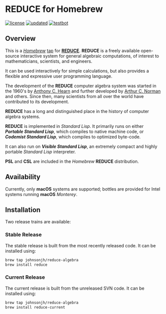<!-- vim: set ft=markdown ts=4 sw=4 tw=0 expandtab colorcolumn=80 :         -->
<!-- SPDX-License-Identifier: BSD-2-Clause                                  -->
<!--                                                                        -->
<!-- Copyright (c) 2022 Jeffrey H. Johnson <trnsz@pobox.com>                -->
<!--                                                                        -->
<!-- Redistribution and use in source and binary forms, with or without     -->
<!-- modification, are permitted provided that the following conditions are -->
<!-- met:                                                                   -->
<!--                                                                        -->
<!--   1. Redistributions of source code must retain the relevant copyright -->
<!--      notice, this list of conditions and the following disclaimer.     -->
<!--                                                                        -->
<!--   2. Redistributions in binary form must reproduce the relevant        -->
<!--      copyright notice, this list of conditions and the following       -->
<!--      disclaimer in the documentation and/or other materials provided   -->
<!--      with the distribution.                                            -->
<!--                                                                        -->
<!-- THIS SOFTWARE IS PROVIDED BY THE COPYRIGHT HOLDERS AND CONTRIBUTORS    -->
<!-- "AS IS" AND ANY EXPRESS OR IMPLIED WARRANTIES, INCLUDING, BUT NOT      -->
<!-- LIMITED TO, THE IMPLIED WARRANTIES OF MERCHANTABILITY AND FITNESS FOR  -->
<!-- A PARTICULAR PURPOSE ARE DISCLAIMED. IN NO EVENT SHALL THE COPYRIGHT   -->
<!-- OWNERS OR CONTRIBUTORS BE LIABLE FOR ANY DIRECT, INDIRECT, INCIDENTAL, -->
<!-- SPECIAL, EXEMPLARY, OR CONSEQUENTIAL DAMAGES (INCLUDING, BUT NOT       -->
<!-- LIMITED TO, PROCUREMENT OF SUBSTITUTE GOODS OR SERVICES; LOSS OF USE,  -->
<!-- DATA, OR PROFITS; OR BUSINESS INTERRUPTION) HOWEVER CAUSED AND ON ANY  -->
<!-- THEORY OF LIABILITY, WHETHER IN CONTRACT, STRICT LIABILITY, OR TORT    -->
<!-- (INCLUDING NEGLIGENCE OR OTHERWISE) ARISING IN ANY WAY OUT OF THE USE  -->
<!-- OF THIS SOFTWARE, EVEN IF ADVISED OF THE POSSIBILITY OF SUCH DAMAGE.   -->
<!--                                                                        -->
# REDUCE for Homebrew

[![license](https://img.shields.io/github/license/johnsonjh/homebrew-reduce-algebra.svg?color=ok)](/LICENSE)
[![updated](https://img.shields.io/github/last-commit/johnsonjh/homebrew-reduce-algebra.svg?color=ok&label=updated)](https://github.com/johnsonjh/homebrew-reduce-algebra/commits/master)
[![testbot](https://img.shields.io/github/workflow/status/johnsonjh/homebrew-reduce-algebra/brew%20test-bot&label=test-bot)](https://github.com/johnsonjh/homebrew-reduce-algebra/actions/workflows/tests.yml)

## Overview

This is a [*Homebrew*](https://brew.sh/) [tap](https://docs.brew.sh/Taps) for
[**REDUCE**](https://reduce-algebra.sourceforge.io/). **REDUCE** is a freely
available open-source interactive system for general algebraic computations,
of interest to mathematicians, scientists, and engineers.

It can be used interactively for simple calculations, but also provides a
flexible and expressive user programming language.

The development of the **REDUCE** computer algebra system was started in the
1960's by [Anthony C. Hearn](https://en.wikipedia.org/wiki/Anthony_C._Hearn)
and further developed by
[Arthur C. Norman](https://en.wikipedia.org/wiki/Arthur_Norman_(computer_scientist))
and others. Since then, many scientists from all over the world have
contributed to its development.

**REDUCE** has a long and distinguished place in the history of computer
algebra systems.

**REDUCE** is implemented in *Standard Lisp*. It primarily runs on either
**_Portable Standard Lisp_**, which compiles to native machine code, or
**_Codemist Standard Lisp_**, which compiles to optimized byte-code.

It can also run on **_Visible Standard Lisp_**, an extremely compact and
highly portable *Standard Lisp* interpreter.

**PSL** and **CSL** are included in the *Homebrew* **REDUCE** distribution.

## Availability

Currently, only **macOS** systems are supported; bottles are provided for
Intel systems running **macOS** *Monterey*.

## Installation

Two release trains are available:

### Stable Release

The stable release is built from the most recently released code.
It can be installed using:

```sh
brew tap johnsonjh/reduce-algebra
brew install reduce
```

### Current Release

The current release is built from the unreleased SVN code.
It can be installed using:

```sh
brew tap johnsonjh/reduce-algebra
brew install reduce-current
```
